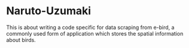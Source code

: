 # Naruto-Uzumaki
This is about writing a code specific for data scraping from e-bird, a commonly used form of application which stores the spatial information about birds.  
